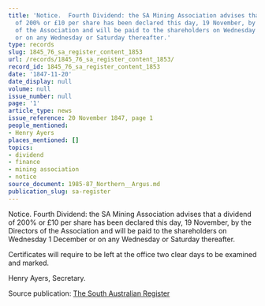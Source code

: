 ```yaml
---
title: 'Notice.  Fourth Dividend: the SA Mining Association advises that a dividend
  of 200% or £10 per share has been declared this day, 19 November, by the Directors
  of the Association and will be paid to the shareholders on Wednesday 1 December
  or on any Wednesday or Saturday thereafter.'
type: records
slug: 1845_76_sa_register_content_1853
url: /records/1845_76_sa_register_content_1853/
record_id: 1845_76_sa_register_content_1853
date: '1847-11-20'
date_display: null
volume: null
issue_number: null
page: '1'
article_type: news
issue_reference: 20 November 1847, page 1
people_mentioned:
- Henry Ayers
places_mentioned: []
topics:
- dividend
- finance
- mining association
- notice
source_document: 1985-87_Northern__Argus.md
publication_slug: sa-register
---
```


Notice.  Fourth Dividend: the SA Mining Association advises that a dividend of 200% or £10 per share has been declared this day, 19 November, by the Directors of the Association and will be paid to the shareholders on Wednesday 1 December or on any Wednesday or Saturday thereafter.

Certificates will require to be left at the office two clear days to be examined and marked.

Henry Ayers, Secretary.

Source publication: [The South Australian Register](/publications/sa-register/)
